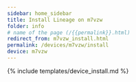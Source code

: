 ```yaml
---
sidebar: home_sidebar
title: Install Lineage on m7vzw
folder: info
# name of the page (/{{permalink}}.html)
redirect_from: m7vzw_install.html
permalink: /devices/m7vzw/install
device: m7vzw
---
```

{% include templates/device_install.md %}
